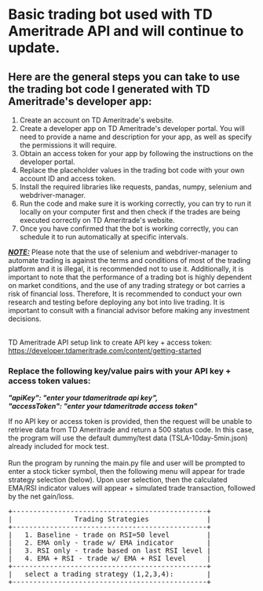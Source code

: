 # Basic trading bot used with TD Ameritrade API and will continue to update. 

## Here are the general steps you can take to use the trading bot code I generated with TD Ameritrade's developer app:

1. Create an account on TD Ameritrade's website.
2. Create a developer app on TD Ameritrade's developer portal. You will need to provide a name and description for your app, as well as specify the permissions it will require.
3. Obtain an access token for your app by following the instructions on the developer portal.
4. Replace the placeholder values in the trading bot code with your own account ID and access token.
5. Install the required libraries like requests, pandas, numpy, selenium and webdriver-manager.
6. Run the code and make sure it is working correctly, you can try to run it locally on your computer first and then check if the trades are being executed correctly on TD Ameritrade's website.
7. Once you have confirmed that the bot is working correctly, you can schedule it to run automatically at specific intervals.

<b><i><u>NOTE:</b></i></u> Please note that the use of selenium and webdriver-manager to automate trading is against the terms and conditions of most of the trading platform and it is illegal, it is recommended not to use it. Additionally, it is important to note that the performance of a trading bot is highly dependent on market conditions, and the use of any trading strategy or bot carries a risk of financial loss. Therefore, It is recommended to conduct your own research and testing before deploying any bot into live trading. It is important to consult with a financial advisor before making any investment decisions. </br></br>

TD Ameritrade API setup link to create API key + access token: https://developer.tdameritrade.com/content/getting-started

### Replace the following key/value pairs with your API key + access token values:

<b><i>"apiKey": "enter your tdameritrade api key",</b></i></br>
<b><i>"accessToken": "enter your tdameritrade access token"</b></i>

If no API key or access token is provided, then the request will be unable to retrieve data from TD Ameritrade and return a 500 status code.  In this case, the program will use the default dummy/test data (TSLA-10day-5min.json) already included for mock test.</br></br>
Run the program by running the main.py file and user will be prompted to enter a stock ticker symbol, then the following menu will appear for trade strategy selection (below).  Upon user selection, then the calculated EMA/RSI indicator values will appear + simulated trade transaction, followed by the net gain/loss.</br>

<pre>
+-----------------------------------------------+
|               Trading Strategies              |
+-----------------------------------------------+
|   1. Baseline - trade on RSI=50 level         |
|   2. EMA only - trade w/ EMA indicator        |
|   3. RSI only - trade based on last RSI level |
|   4. EMA + RSI - trade w/ EMA + RSI level     |
+-----------------------------------------------+
|   select a trading strategy (1,2,3,4):        |
+-----------------------------------------------+
</pre>
